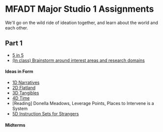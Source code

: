 # MFADT Major Studio 1 Assignments

We'll go on the wild ride of ideation together, and learn about the world and each other.

## Part 1
* [5 in 5](five-in-five.md)
* [(In class) Brainstorm around interest areas and research domains](brainstorm-domains.md)
#### Ideas in Form
* [1D Narratives](https://github.com/iristy318/mfadt-majorstudio-1/blob/master/Assignments/1D/1D%20Profile.md)
* [2D Flatland](https://github.com/iristy318/mfadt-majorstudio-1/blob/master/Assignments/2D-3D/2D-3D%20statement.md)
* [3D Tangibles](https://github.com/iristy318/mfadt-majorstudio-1/blob/master/Assignments/2D-3D/2D-3D%20statement.md)
* [4D Time](https://ty-987654321.wixsite.com/irisdtworks/single-post/2017/09/25/Ideas-in-Form-4D-Time)
* [Reading] Donella Meadows, Leverage Points, Places to Intervene is a System
* [5D Instruction Sets for Strangers](https://ty-987654321.wixsite.com/irisdtworks/single-post/2017/10/05/Instruction-Sets-for-Strangers-1st-Prototype)
#### Midterms


